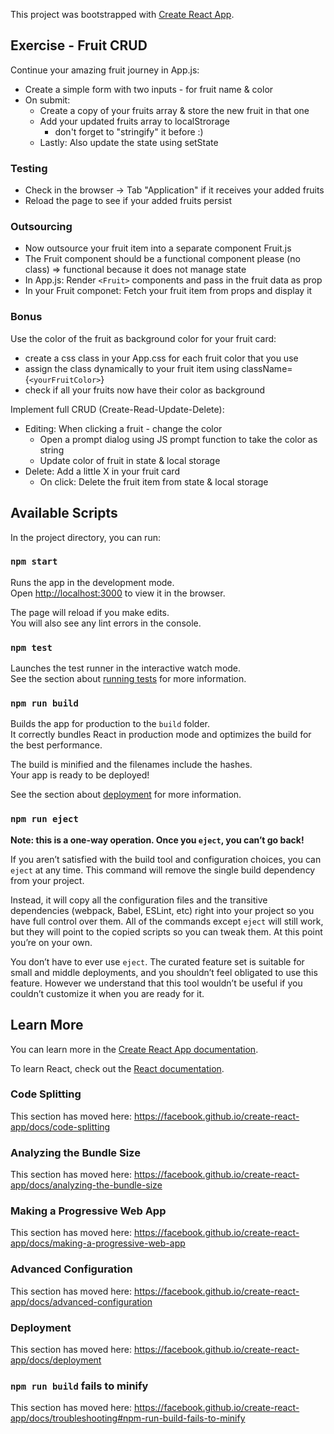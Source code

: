 This project was bootstrapped with [Create React App](https://github.com/facebook/create-react-app).

## Exercise - Fruit CRUD

Continue your amazing fruit journey in App.js:

* Create a simple form with two inputs - for fruit name & color
* On submit:
  * Create a copy of your fruits array & store the new fruit in that one 
  * Add your updated fruits array to localStrorage
    * don't forget to "stringify" it before :)
  * Lastly: Also update the state using setState

### Testing

* Check in the browser -> Tab "Application" if it receives your added fruits
* Reload the page to see if your added fruits persist


### Outsourcing

* Now outsource your fruit item into a separate component Fruit.js
* The Fruit component should be a functional component please (no class)
  => functional because it does not manage state
* In App.js: Render `<Fruit>` components and pass in the fruit data as prop
* In your Fruit componet: Fetch your fruit item from props and display it

### Bonus

Use the color of the fruit as background color for your fruit card:

  * create a css class in your App.css for each fruit color that you use 
  * assign the class dynamically to your fruit item using className={`<yourFruitColor>`}
  * check if all your fruits now have their color as background


Implement full CRUD (Create-Read-Update-Delete):

* Editing: When clicking a fruit - change the color
  * Open a prompt dialog using JS prompt function to take the color as string
  * Update color of fruit in state & local storage
* Delete: Add a little X in your fruit card
  * On click: Delete the fruit item from state & local storage


## Available Scripts

In the project directory, you can run:

### `npm start`

Runs the app in the development mode.<br />
Open [http://localhost:3000](http://localhost:3000) to view it in the browser.

The page will reload if you make edits.<br />
You will also see any lint errors in the console.

### `npm test`

Launches the test runner in the interactive watch mode.<br />
See the section about [running tests](https://facebook.github.io/create-react-app/docs/running-tests) for more information.

### `npm run build`

Builds the app for production to the `build` folder.<br />
It correctly bundles React in production mode and optimizes the build for the best performance.

The build is minified and the filenames include the hashes.<br />
Your app is ready to be deployed!

See the section about [deployment](https://facebook.github.io/create-react-app/docs/deployment) for more information.

### `npm run eject`

**Note: this is a one-way operation. Once you `eject`, you can’t go back!**

If you aren’t satisfied with the build tool and configuration choices, you can `eject` at any time. This command will remove the single build dependency from your project.

Instead, it will copy all the configuration files and the transitive dependencies (webpack, Babel, ESLint, etc) right into your project so you have full control over them. All of the commands except `eject` will still work, but they will point to the copied scripts so you can tweak them. At this point you’re on your own.

You don’t have to ever use `eject`. The curated feature set is suitable for small and middle deployments, and you shouldn’t feel obligated to use this feature. However we understand that this tool wouldn’t be useful if you couldn’t customize it when you are ready for it.

## Learn More

You can learn more in the [Create React App documentation](https://facebook.github.io/create-react-app/docs/getting-started).

To learn React, check out the [React documentation](https://reactjs.org/).

### Code Splitting

This section has moved here: https://facebook.github.io/create-react-app/docs/code-splitting

### Analyzing the Bundle Size

This section has moved here: https://facebook.github.io/create-react-app/docs/analyzing-the-bundle-size

### Making a Progressive Web App

This section has moved here: https://facebook.github.io/create-react-app/docs/making-a-progressive-web-app

### Advanced Configuration

This section has moved here: https://facebook.github.io/create-react-app/docs/advanced-configuration

### Deployment

This section has moved here: https://facebook.github.io/create-react-app/docs/deployment

### `npm run build` fails to minify

This section has moved here: https://facebook.github.io/create-react-app/docs/troubleshooting#npm-run-build-fails-to-minify
